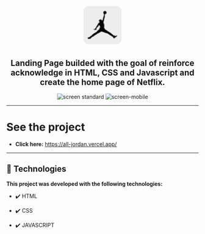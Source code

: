 <h1 align="center">
<br>
  <img src="./img/icon.svg" alt="All Jordan" width="100" >
<br>
</h1>

<h2 align="center"><strong>Landing Page builded with the goal of reinforce acknowledge in HTML, CSS and Javascript and create the home page of Netflix.</strong></h2>

<div align="center" >
  <img src="" alt="screen standard">
  <img src="" alt="screen-mobile"  height="425">
</div>

---

# See the project

- <strong>Click here:</strong> https://all-jordan.vercel.app/

---


## 🚀 Technologies

<strong>This project was developed with the following technologies: </strong>

- ✔️ HTML

- ✔️ CSS

- ✔️ JAVASCRIPT
